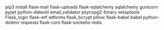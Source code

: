 pip3 install flask-mail flask-uploads flask-sqlalchemy sqlalchemy gunicorn pyjwt python-dateutil email_validator psycopg2-binary setuptools Flask_login flask-wtf wtforms flask_bcrypt pillow flask-babel babel python-dotenv requests flask-cors flask-socketio redis
